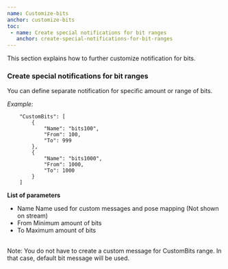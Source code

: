 ```yaml
---
name: Customize-bits
anchor: customize-bits
toc: 
 - name: Create special notifications for bit ranges
   anchor: create-special-notifications-for-bit-ranges
---
```

This section explains how to further customize notification for bits.

### Create special notifications for bit ranges
You can define separate notification for specific amount or range of bits.

*Example:*
```
    "CustomBits": [
        {
            "Name": "bits100",
            "From": 100,
            "To": 999
        },
        {
            "Name": "bits1000",
            "From": 1000,
            "To": 1000
        }
    ]
```
**List of parameters**
* <span class="icon settings">Name</span> Name used for custom messages and pose mapping (Not shown on stream)
* <span class="icon settings">From</span> Minimum amount of bits
* <span class="icon settings">To</span> Maximum amount of bits

<br><span class="icon idea">Note: You do not have to create a custom message for CustomBits range. In that case, default bit message will be used.</span>
